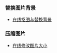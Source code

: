 

### 替换图片背景

- [在线抠图与替换背景](https://www.gaoding.com/koutu)

### 压缩图片

- [在线修改图片大小](https://www.sojson.com/image/change.html)